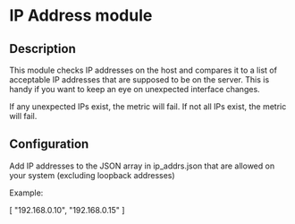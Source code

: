 # IP Address module

## Description

This module checks IP addresses on the host and compares it to a list of acceptable
IP addresses that are supposed to be on the server. This is handy if you want to keep
an eye on unexpected interface changes.

If any unexpected IPs exist, the metric will fail. If not all IPs exist, the metric will fail.

## Configuration

Add IP addresses to the JSON array in ip_addrs.json that are allowed on your
system (excluding loopback addresses)

Example:

[
    "192.168.0.10",
    "192.168.0.15"
]
